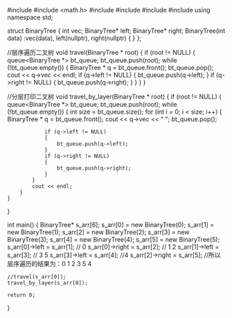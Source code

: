 #include <iostream>
#include <math.h>
#include <set>
#include <vector>
#include <string>
#include <queue>
using namespace std;

struct BinaryTree {
	int vec;
	BinaryTree* left;
	BinaryTree* right;
	BinaryTree(int data)
		:vec(data), left(nullptr), right(nullptr) {
	}
};

//层序遍历二叉树
void travel(BinaryTree * root)
{
	if (root != NULL)
	{
		queue<BinaryTree *> bt_queue;
		bt_queue.push(root);
		while (!bt_queue.empty())
		{
			BinaryTree * q = bt_queue.front();
			bt_queue.pop();
			cout << q->vec << endl;
			if (q->left != NULL)
			{
				bt_queue.push(q->left);
			}
			if (q->right != NULL)
			{
				bt_queue.push(q->right);
			}
		}
	}
}

//分层打印二叉树
void travel_by_layer(BinaryTree * root)
{
	if (root != NULL)
	{
		queue<BinaryTree *> bt_queue;
		bt_queue.push(root);
		while (!bt_queue.empty())
		{
			int size = bt_queue.size();
			for (int i = 0; i < size; i++)
			{
				BinaryTree * q = bt_queue.front();
				cout << q->vec << "  ";
				bt_queue.pop();

				if (q->left != NULL)
				{
					bt_queue.push(q->left);
				}
				if (q->right != NULL)
				{
					bt_queue.push(q->right);
				}
			}
			cout << endl;
		}
	}
}


int main()
{
	BinaryTree* s_arr[6];
	s_arr[0] = new BinaryTree(0);
	s_arr[1] = new BinaryTree(1);
	s_arr[2] = new BinaryTree(2);
	s_arr[3] = new BinaryTree(3);
	s_arr[4] = new BinaryTree(4);
	s_arr[5] = new BinaryTree(5);
	s_arr[0]->left = s_arr[1];  //   0
	s_arr[0]->right = s_arr[2]; //  1  2
	s_arr[1]->left = s_arr[3];  // 3     5
	s_arr[3]->left = s_arr[4];  //4
	s_arr[2]->right = s_arr[5]; //所以层序遍历的结果为：0 1 2 3 5 4

	//travel(s_arr[0]);
	travel_by_layer(s_arr[0]);

	return 0;
}